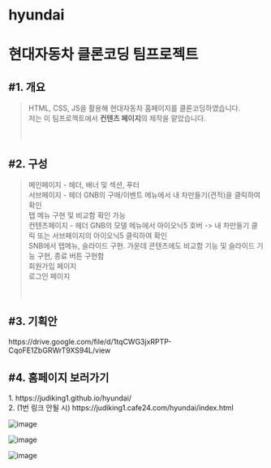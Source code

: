 # hyundai
<h1>현대자동차 클론코딩 팀프로젝트 </h1>

<h2>#1. 개요</h2>

> HTML, CSS, JS을 활용해 현대자동차 홈페이지를 클론코딩하였습니다.<br>
> 저는 이 팀프로젝트에서 <strong>컨텐츠 페이지</strong>의 제작을 맡았습니다. <br>
<br><br>



<h2>#2. 구성</h2>

> 메인페이지 - 헤더, 배너 및 섹션, 푸터<br>
> 서브페이지 - 헤더 GNB의 구매/이벤트 메뉴에서 내 차만들기(견적)을 클릭하여 확인<br>
              탭 메뉴 구현 및 비교함 확인 가능<br>
> 컨텐츠페이지 - 헤더 GNB의 모델 메뉴에서 아이오닉5 호버 -> 내 차만들기 클릭 또는 서브페이지의 아이오닉5 클릭하여 확인 <br>
              SNB에서 탭메뉴, 슬라이드 구현. 가운데 콘텐츠에도 비교함 기능 및 슬라이드 기능 구현, 종료 버튼 구현함 <br>
> 회원가입 페이지<br>
> 로그인 페이지<br>
<br><br>

<h2>#3. 기획안</h2>
https://drive.google.com/file/d/1tqCWG3jxRPTP-CqoFE1ZbGRWrT9XS94L/view

<h2>#4. 홈페이지 보러가기 </h2>
<p>
  1. https://judiking1.github.io/hyundai/<br>
  2. (1번 링크 안될 시) https://judiking1.cafe24.com/hyundai/index.html
</p>

![image](https://github.com/judiking1/hyundai/assets/110409369/6cc4ed9b-cad5-49a8-86db-8443dd9b6237)

![image](https://github.com/judiking1/hyundai/assets/110409369/a2c6ba38-53c1-442d-b1b8-c848f14d813f)

![image](https://github.com/judiking1/hyundai/assets/110409369/18fceb84-3250-46aa-9112-3f0e5662f369)




